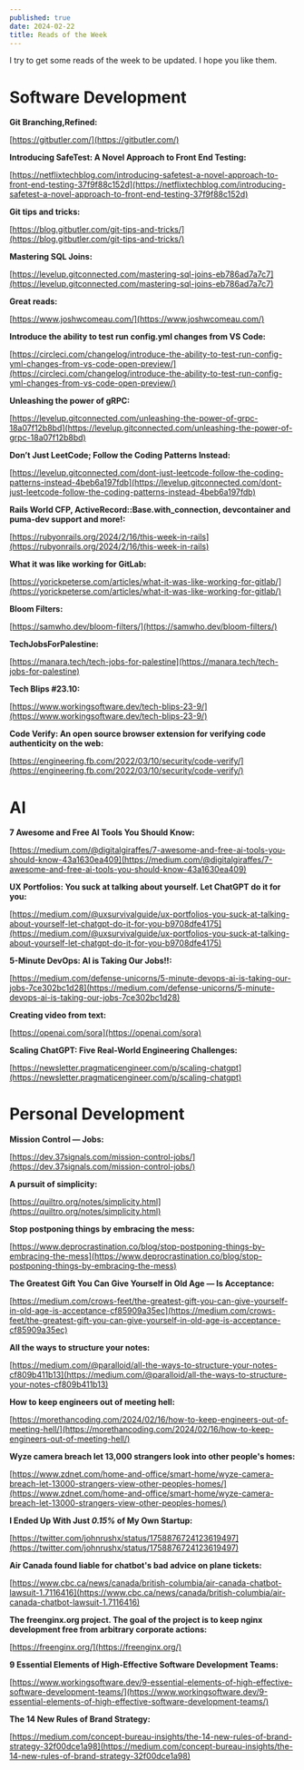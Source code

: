 ```yaml
---
published: true
date: 2024-02-22
title: Reads of the Week
---
```

I try to get some reads of the week to be updated. I hope you like them.

# Software Development

**Git Branching,Refined:**

[https://gitbutler.com/](https://gitbutler.com/)

**Introducing SafeTest: A Novel Approach to Front End Testing:**

[https://netflixtechblog.com/introducing-safetest-a-novel-approach-to-front-end-testing-37f9f88c152d](https://netflixtechblog.com/introducing-safetest-a-novel-approach-to-front-end-testing-37f9f88c152d)

**Git tips and tricks:**

[https://blog.gitbutler.com/git-tips-and-tricks/](https://blog.gitbutler.com/git-tips-and-tricks/)

**Mastering SQL Joins:**

[https://levelup.gitconnected.com/mastering-sql-joins-eb786ad7a7c7](https://levelup.gitconnected.com/mastering-sql-joins-eb786ad7a7c7)

**Great reads:**

[https://www.joshwcomeau.com/](https://www.joshwcomeau.com/)

**Introduce the ability to test run config.yml changes from VS Code:**

[https://circleci.com/changelog/introduce-the-ability-to-test-run-config-yml-changes-from-vs-code-open-preview/](https://circleci.com/changelog/introduce-the-ability-to-test-run-config-yml-changes-from-vs-code-open-preview/)

**Unleashing the power of gRPC:**

[https://levelup.gitconnected.com/unleashing-the-power-of-grpc-18a07f12b8bd](https://levelup.gitconnected.com/unleashing-the-power-of-grpc-18a07f12b8bd)

**Don’t Just LeetCode; Follow the Coding Patterns Instead:**

[https://levelup.gitconnected.com/dont-just-leetcode-follow-the-coding-patterns-instead-4beb6a197fdb](https://levelup.gitconnected.com/dont-just-leetcode-follow-the-coding-patterns-instead-4beb6a197fdb)

**Rails World CFP, ActiveRecord::Base.with\_connection, devcontainer and puma-dev support and more!:**

[https://rubyonrails.org/2024/2/16/this-week-in-rails](https://rubyonrails.org/2024/2/16/this-week-in-rails)

**What it was like working for GitLab:**

[https://yorickpeterse.com/articles/what-it-was-like-working-for-gitlab/](https://yorickpeterse.com/articles/what-it-was-like-working-for-gitlab/)

**Bloom Filters:**

[https://samwho.dev/bloom-filters/](https://samwho.dev/bloom-filters/)

**TechJobsForPalestine:**

[https://manara.tech/tech-jobs-for-palestine](https://manara.tech/tech-jobs-for-palestine)

**Tech Blips #23.10:**

[https://www.workingsoftware.dev/tech-blips-23-9/](https://www.workingsoftware.dev/tech-blips-23-9/)

**Code Verify: An open source browser extension for verifying code authenticity on the web:**

[https://engineering.fb.com/2022/03/10/security/code-verify/](https://engineering.fb.com/2022/03/10/security/code-verify/)

# AI

**7 Awesome and Free AI Tools You Should Know:**

[https://medium.com/@digitalgiraffes/7-awesome-and-free-ai-tools-you-should-know-43a1630ea409](https://medium.com/@digitalgiraffes/7-awesome-and-free-ai-tools-you-should-know-43a1630ea409)

**UX Portfolios: You suck at talking about yourself. Let ChatGPT do it for you:**

[https://medium.com/@uxsurvivalguide/ux-portfolios-you-suck-at-talking-about-yourself-let-chatgpt-do-it-for-you-b9708dfe4175](https://medium.com/@uxsurvivalguide/ux-portfolios-you-suck-at-talking-about-yourself-let-chatgpt-do-it-for-you-b9708dfe4175)

**5-Minute DevOps: AI is Taking Our Jobs!!:**

[https://medium.com/defense-unicorns/5-minute-devops-ai-is-taking-our-jobs-7ce302bc1d28](https://medium.com/defense-unicorns/5-minute-devops-ai-is-taking-our-jobs-7ce302bc1d28)

**Creating video from text:**

[https://openai.com/sora](https://openai.com/sora)

**Scaling ChatGPT: Five Real-World Engineering Challenges:**

[https://newsletter.pragmaticengineer.com/p/scaling-chatgpt](https://newsletter.pragmaticengineer.com/p/scaling-chatgpt)

# Personal Development

**Mission Control — Jobs:**

[https://dev.37signals.com/mission-control-jobs/](https://dev.37signals.com/mission-control-jobs/)

**A pursuit of simplicity:**

[https://quiltro.org/notes/simplicity.html](https://quiltro.org/notes/simplicity.html)

**Stop postponing things by embracing the mess:**

[https://www.deprocrastination.co/blog/stop-postponing-things-by-embracing-the-mess](https://www.deprocrastination.co/blog/stop-postponing-things-by-embracing-the-mess)

**The Greatest Gift You Can Give Yourself in Old Age — Is Acceptance:**

[https://medium.com/crows-feet/the-greatest-gift-you-can-give-yourself-in-old-age-is-acceptance-cf85909a35ec](https://medium.com/crows-feet/the-greatest-gift-you-can-give-yourself-in-old-age-is-acceptance-cf85909a35ec)

**All the ways to structure your notes:**

[https://medium.com/@paralloid/all-the-ways-to-structure-your-notes-cf809b411b13](https://medium.com/@paralloid/all-the-ways-to-structure-your-notes-cf809b411b13)

**How to keep engineers out of meeting hell:**

[https://morethancoding.com/2024/02/16/how-to-keep-engineers-out-of-meeting-hell/](https://morethancoding.com/2024/02/16/how-to-keep-engineers-out-of-meeting-hell/)

**Wyze camera breach let 13,000 strangers look into other people's homes:**

[https://www.zdnet.com/home-and-office/smart-home/wyze-camera-breach-let-13000-strangers-view-other-peoples-homes/](https://www.zdnet.com/home-and-office/smart-home/wyze-camera-breach-let-13000-strangers-view-other-peoples-homes/)

**I Ended Up With Just _0.15%_ of My Own Startup:**

[https://twitter.com/johnrushx/status/1758876724123619497](https://twitter.com/johnrushx/status/1758876724123619497)

**Air Canada found liable for chatbot's bad advice on plane tickets:**

[https://www.cbc.ca/news/canada/british-columbia/air-canada-chatbot-lawsuit-1.7116416](https://www.cbc.ca/news/canada/british-columbia/air-canada-chatbot-lawsuit-1.7116416)

**The freenginx.org project. The goal of the project is to keep nginx development free from arbitrary corporate actions:**

[https://freenginx.org/](https://freenginx.org/)

**9 Essential Elements of High-Effective Software Development Teams:**

[https://www.workingsoftware.dev/9-essential-elements-of-high-effective-software-development-teams/](https://www.workingsoftware.dev/9-essential-elements-of-high-effective-software-development-teams/)

**The 14 New Rules of Brand Strategy:**

[https://medium.com/concept-bureau-insights/the-14-new-rules-of-brand-strategy-32f00dce1a98](https://medium.com/concept-bureau-insights/the-14-new-rules-of-brand-strategy-32f00dce1a98)